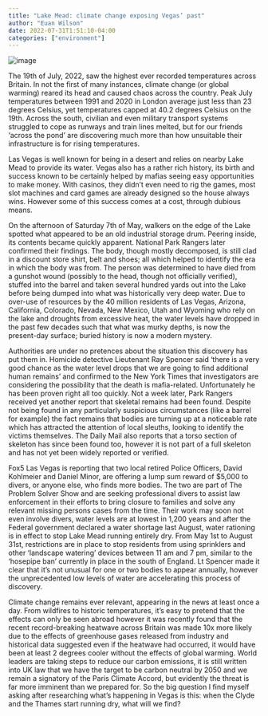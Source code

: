 ```yaml
---
title: "Lake Mead: climate change exposing Vegas’ past"
author: "Euan Wilson"
date: 2022-07-31T1:51:10-04:00
categories: ["environment"]
---
```


![image](../img/article/lake-mead/barrel.jpg)

The 19th of July, 2022, saw the highest ever recorded temperatures across Britain. In not the first of many instances, climate change (or global warming) reared its head and caused chaos across the country. Peak July temperatures between 1991 and 2020 in London average just less than 23 degrees Celsius, yet temperatures capped at 40.2 degrees Celsius on the 19th. Across the south, civilian and even military transport systems struggled to cope as runways and train lines melted, but for our friends ‘across the pond’ are discovering much more than how unsuitable their infrastructure is for rising temperatures.

Las Vegas is well known for being in a desert and relies on nearby Lake Mead to provide its water. Vegas also has a rather rich history, its birth and success known to be certainly helped by mafias seeing easy opportunities to make money. With casinos, they didn’t even need to rig the games, most slot machines and card games are already designed so the house always wins. However some of this success comes at a cost, through dubious means.

On the afternoon of Saturday 7th of May, walkers on the edge of the Lake spotted what appeared to be an old industrial storage drum. Peering inside, its contents became quickly apparent. National Park Rangers later confirmed their findings. The body, though mostly decomposed, is still clad in a discount store shirt, belt and shoes; all which helped to identify the era in which the body was from. The person was determined to have died from a gunshot wound (possibly to the head, though not officially verified), stuffed into the barrel and taken several hundred yards out into the Lake before being dumped into what was historically very deep water. Due to over-use of resources by the 40 million residents of Las Vegas, Arizona, California, Colorado, Nevada, New Mexico, Utah and Wyoming who rely on the lake and droughts from excessive heat, the water levels have dropped in the past few decades such that what was murky depths, is now the present-day surface; buried history is now a modern mystery. 

Authorities are under no pretences about the situation this discovery has put them in. Homicide detective Lieutenant Ray Spencer said ‘there is a very good chance as the water level drops that we are going to find additional human remains’ and confirmed to the New York Times that investigators are considering the possibility that the death is mafia-related. Unfortunately he has been proven right all too quickly. Not a week later, Park Rangers received yet another report that skeletal remains had been found. Despite not being found in any particularly suspicious circumstances (like a barrel for example) the fact remains that bodies are turning up at a noticeable rate which has attracted the attention of local sleuths, looking to identify the victims themselves. The Daily Mail also reports that a torso section of skeleton has since been found too, however it is not part of a full skeleton and has not yet been widely reported or verified.

Fox5 Las Vegas is reporting that two local retired Police Officers, David Kohlmeier and Daniel Minor, are offering a lump sum reward of $5,000 to divers, or anyone else, who finds more bodies. The two are part of The Problem Solver Show and are seeking professional divers to assist law enforcement in their efforts to bring closure to families and solve any relevant missing persons cases from the time. Their work may soon not even involve divers, water levels are at lowest in 1,200 years and after the Federal government declared a water shortage last August, water rationing is in effect to stop Lake Mead running entirely dry. From May 1st to August 31st, restrictions are in place to stop residents from using sprinklers and other ‘landscape watering’ devices between 11 am and 7 pm, similar to the ‘hosepipe ban’ currently in place in the south of England. Lt Spencer made it clear that it’s not unusual for one or two bodies to appear annually, however the unprecedented low levels of water are accelerating this process of discovery. 

Climate change remains ever relevant, appearing in the news at least once a day. From wildfires to historic temperatures, it’s easy to pretend that the effects can only be seen abroad however it was recently found that the recent record-breaking heatwave across Britain was made 10x more likely due to the effects of greenhouse gases released from industry and historical data suggested even if the heatwave had occurred, it would have been at least 2 degrees cooler without the effects of global warming. World leaders are taking steps to reduce our carbon emissions, it is still written into UK law that we have the target to be carbon neutral by 2050 and we remain a signatory of the Paris Climate Accord, but evidently the threat is far more imminent than we prepared for. So the big question I find myself asking after researching what’s happening in Vegas is this: when the Clyde and the Thames start running dry, what will we find?
